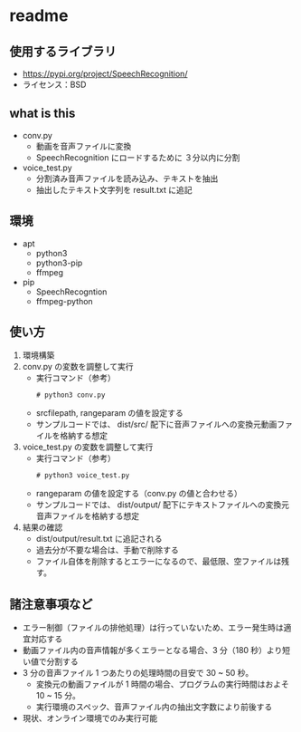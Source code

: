 # readme

## 使用するライブラリ
* https://pypi.org/project/SpeechRecognition/
* ライセンス：BSD

## what is this
* conv.py
    * 動画を音声ファイルに変換
    * SpeechRecognition にロードするために ３分以内に分割
* voice_test.py
    * 分割済み音声ファイルを読み込み、テキストを抽出
    * 抽出したテキスト文字列を result.txt に追記

## 環境
* apt
    * python3
    * python3-pip
    * ffmpeg
* pip
    * SpeechRecogntion 
    * ffmpeg-python

## 使い方
1. 環境構築
2. conv.py の変数を調整して実行
    * 実行コマンド（参考）  
        ```
        # python3 conv.py
        ```
    * srcfilepath, rangeparam の値を設定する
    * サンプルコードでは、 dist/src/ 配下に音声ファイルへの変換元動画ファイルを格納する想定
3. voice_test.py の変数を調整して実行
    * 実行コマンド（参考）  
        ```
        # python3 voice_test.py
        ```
    * rangeparam の値を設定する（conv.py の値と合わせる）
    * サンプルコードでは、 dist/output/ 配下にテキストファイルへの変換元音声ファイルを格納する想定
4. 結果の確認
    * dist/output/result.txt に追記される
    * 過去分が不要な場合は、手動で削除する
    * ファイル自体を削除するとエラーになるので、最低限、空ファイルは残す。

## 諸注意事項など
* エラー制御（ファイルの排他処理）は行っていないため、エラー発生時は適宜対応する
* 動画ファイル内の音声情報が多くエラーとなる場合、3 分（180 秒）より短い値で分割する
* 3 分の音声ファイル 1 つあたりの処理時間の目安で 30 ~ 50 秒。
    * 変換元の動画ファイルが 1 時間の場合、プログラムの実行時間はおよそ 10 ~ 15 分。
    * 実行環境のスペック、音声ファイル内の抽出文字数により前後する
* 現状、オンライン環境でのみ実行可能

